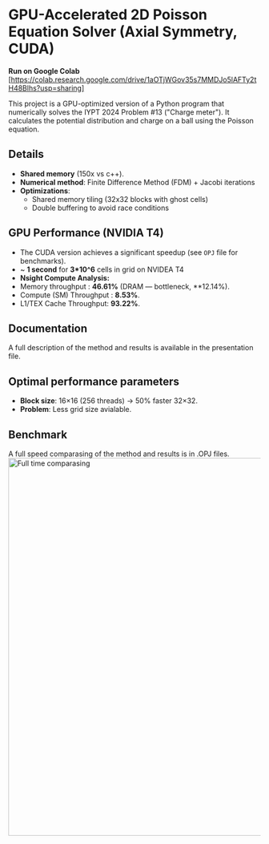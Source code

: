 # GPU-Accelerated 2D Poisson Equation Solver (Axial Symmetry, CUDA)
**Run on Google Colab**
[https://colab.research.google.com/drive/1aOTjWGov35s7MMDJo5lAFTy2tH48Blhs?usp=sharing]

This project is a GPU-optimized version of a Python program that numerically solves the IYPT 2024 Problem #13 ("Charge meter"). It calculates the potential distribution and charge on a ball using the Poisson equation.

## Details
- **Shared memory** (150x vs c++).  
- **Numerical method**: Finite Difference Method (FDM) + Jacobi iterations
- **Optimizations**:  
  - Shared memory tiling (32x32 blocks with ghost cells)  
  - Double buffering to avoid race conditions
    
## GPU Performance (NVIDIA T4)
- The CUDA version achieves a significant speedup (see `OPJ` file for benchmarks).
- ~ **1 second** for **3*10^6** cells in grid on NVIDEA T4
- **Nsight Compute Analysis:**
- Memory throughput : **46.61%** (DRAM — bottleneck, **12.14%).  
- Compute (SM) Throughput : **8.53%**.
- L1/TEX Cache Throughput: **93.22%**.

## Documentation
A full description of the method and results is available in the presentation file.

## Optimal performance parameters  
- **Block size**: 16×16 (256 threads) → 50% faster 32×32.  
- **Problem**: Less grid size avialable.

## Benchmark
A full speed comparasing of the method and results is in .OPJ files.
<img width="978" height="754" alt="Full time comparasing" src="https://github.com/user-attachments/assets/dcb549fe-a8ed-4f25-95a6-90c0537b6861" />
